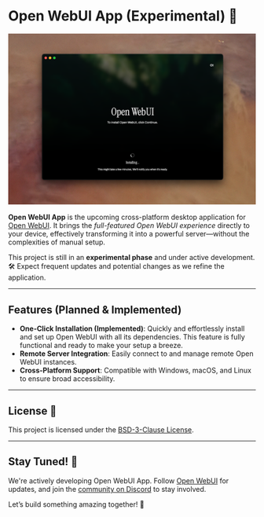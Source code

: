 # Open WebUI App (Experimental) 🚀

![App Demo](./demo.png)

**Open WebUI App** is the upcoming cross-platform desktop application for [Open WebUI](https://github.com/open-webui/open-webui). It brings the *full-featured Open WebUI experience* directly to your device, effectively transforming it into a powerful server—without the complexities of manual setup. 

This project is still in an **experimental phase** and under active development. 🛠️ Expect frequent updates and potential changes as we refine the application.

---

## Features (Planned & Implemented)
- **One-Click Installation (Implemented)**: Quickly and effortlessly install and set up Open WebUI with all its dependencies. This feature is fully functional and ready to make your setup a breeze.
- **Remote Server Integration**: Easily connect to and manage remote Open WebUI instances.
- **Cross-Platform Support**: Compatible with Windows, macOS, and Linux to ensure broad accessibility.

---

## License 📜
This project is licensed under the [BSD-3-Clause License](LICENSE).

---

## Stay Tuned! 🌟
We're actively developing Open WebUI App. Follow [Open WebUI](https://github.com/open-webui/open-webui) for updates, and join the [community on Discord](https://discord.gg/5rJgQTnV4s) to stay involved.

Let’s build something amazing together! 💪
